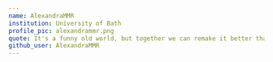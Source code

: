 ```yaml
---
name: AlexandraMMR
institution: University of Bath
profile_pic: alexandrammr.png
quote: It's a funny old world, but together we can remake it better than even before! 
github_user: AlexandraMMR
---
```


